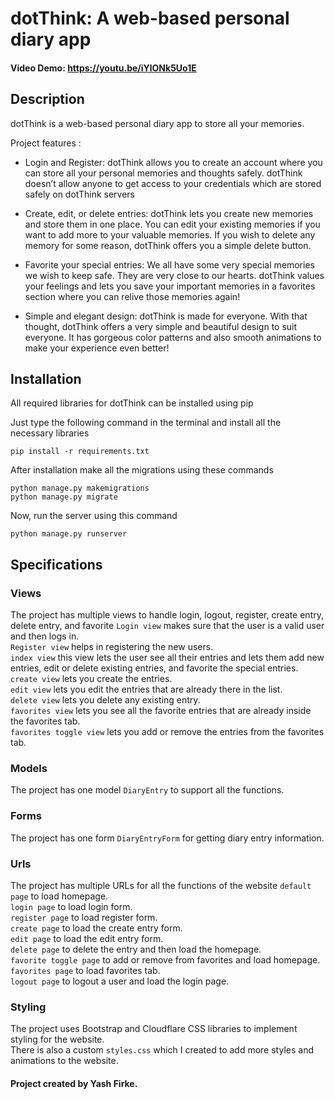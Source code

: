 # __dotThink: A web-based personal diary app__
#### Video Demo: <https://youtu.be/iYlONk5Uo1E>

## __Description__
dotThink is a web-based personal diary app to store all your memories.

Project features :
- Login and Register: dotThink allows you to create an account where you can store all your personal memories and thoughts safely. dotThink doesn’t allow anyone to get access to your credentials which are stored safely on dotThink servers

- Create, edit, or delete entries: dotThink lets you create new memories and store them in one place. You can edit your existing memories if you want to add more to your valuable memories. If you wish to delete any memory for some reason, dotThink offers you a simple delete button.

- Favorite your special entries: We all have some very special memories we wish to keep safe. They are very close to our hearts. dotThink values your feelings and lets you save your important memories in a favorites section where you can relive those memories again!

- Simple and elegant design: dotThink is made for everyone. With that thought, dotThink offers a very simple and beautiful design to suit everyone. It has gorgeous color patterns and also smooth animations to make your experience even better!

## **Installation**
All required libraries for dotThink can be installed using pip

Just type the following command in the terminal and install all the necessary libraries
```
pip install -r requirements.txt
```

After installation make all the migrations using these commands
```
python manage.py makemigrations
python manage.py migrate
```

Now, run the server using this command
```
python manage.py runserver
```

## __Specifications__

### __Views__
The project has multiple views to handle login, logout, register, create entry, delete entry, and favorite
```Login view``` makes sure that the user is a valid user and then logs in. <br>
```Register view``` helps in registering the new users. <br>
```index view``` this view lets the user see all their entries and lets them add new entries, edit or delete existing entries, and favorite the special entries. <br>
```create view``` lets you create the entries. <br>
```edit view``` lets you edit the entries that are already there in the list. <br>
```delete view``` lets you delete any existing entry. <br>
```favorites view``` lets you see all the favorite entries that are already inside the favorites tab. <br>
```favorites toggle view``` lets you add or remove the entries from the favorites tab.

### __Models__
The project has one model ```DiaryEntry``` to support all the functions.

### __Forms__
The project has one form ```DiaryEntryForm``` for getting diary entry information.

### __Urls__
The project has multiple URLs for all the functions of the website
```default page``` to load homepage. <br>
```login page``` to load login form. <br>
```register page``` to load register form. <br>
```create page``` to load the create entry form. <br>
```edit page``` to load the edit entry form. <br>
```delete page``` to delete the entry and then load the homepage. <br>
```favorite toggle page``` to add or remove from favorites and load homepage. <br>
```favorites page``` to load favorites tab. <br>
```logout page``` to logout a user and load the login page.

### __Styling__
The project uses Bootstrap and Cloudflare CSS libraries to implement styling for the website. <br>
There is also a custom ```styles.css``` which I created to add more styles and animations to the website.

#### Project created by Yash Firke.
